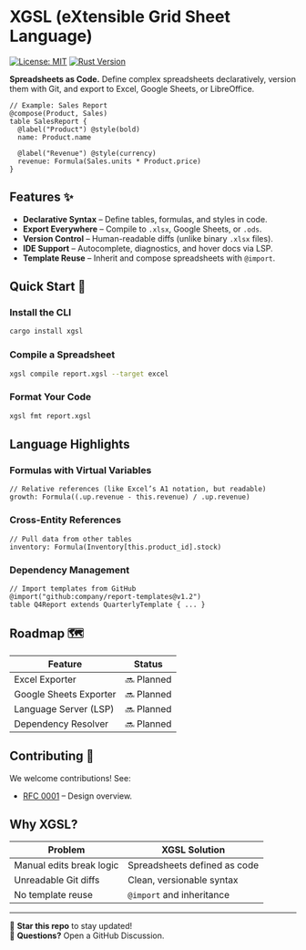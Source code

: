 


# XGSL (eXtensible Grid Sheet Language)  

[![License: MIT](https://img.shields.io/badge/License-MIT-blue.svg)](https://opensource.org/licenses/MIT)
[![Rust Version](https://img.shields.io/badge/Rust-1.70%2B-orange)](https://www.rust-lang.org)

**Spreadsheets as Code.** Define complex spreadsheets declaratively, version them with Git, and export to Excel, Google Sheets, or LibreOffice.

```xgsl
// Example: Sales Report
@compose(Product, Sales)
table SalesReport {
  @label("Product") @style(bold)
  name: Product.name

  @label("Revenue") @style(currency)
  revenue: Formula(Sales.units * Product.price)
}
```

## Features ✨

- **Declarative Syntax** – Define tables, formulas, and styles in code.
- **Export Everywhere** – Compile to `.xlsx`, Google Sheets, or `.ods`.
- **Version Control** – Human-readable diffs (unlike binary `.xlsx` files).
- **IDE Support** – Autocomplete, diagnostics, and hover docs via LSP.
- **Template Reuse** – Inherit and compose spreadsheets with `@import`.

## Quick Start 🚀

### Install the CLI
```bash
cargo install xgsl
```

### Compile a Spreadsheet
```bash
xgsl compile report.xgsl --target excel
```

### Format Your Code
```bash
xgsl fmt report.xgsl
```

## Language Highlights

### Formulas with Virtual Variables
```xgsl
// Relative references (like Excel’s A1 notation, but readable)
growth: Formula((.up.revenue - this.revenue) / .up.revenue)
```

### Cross-Entity References
```xgsl
// Pull data from other tables
inventory: Formula(Inventory[this.product_id].stock)
```

### Dependency Management
```xgsl
// Import templates from GitHub
@import("github:company/report-templates@v1.2")
table Q4Report extends QuarterlyTemplate { ... }
```

## Roadmap 🗺️

| Feature               | Status       |
|-----------------------|-------------|
| Excel Exporter        | 🔜 Planned   |
| Google Sheets Exporter| 🔜 Planned  |
| Language Server (LSP) | 🔜 Planned   |
| Dependency Resolver   | 🔜 Planned   |

## Contributing 🤝

We welcome contributions! See:
- [RFC 0001](rfcs/0001-xgsl.md) – Design overview.

## Why XGSL?

| Problem               | XGSL Solution              |
|-----------------------|----------------------------|
| Manual edits break logic | Spreadsheets defined as code |
| Unreadable Git diffs   | Clean, versionable syntax   |
| No template reuse      | `@import` and inheritance  |

---

📌 **Star this repo** to stay updated!  
💬 **Questions?** Open a GitHub Discussion.


